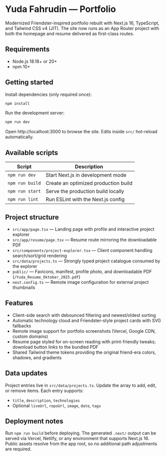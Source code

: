# Yuda Fahrudin — Portfolio

Modernized Friendster-inspired portfolio rebuilt with Next.js 16, TypeScript, and Tailwind CSS v4 (JIT). The site now runs as an App Router project with both the homepage and resume delivered as first-class routes.

## Requirements

- Node.js 18.18+ or 20+
- npm 10+

## Getting started

Install dependencies (only required once):

```bash
npm install
```

Run the development server:

```bash
npm run dev
```

Open http://localhost:3000 to browse the site. Edits inside `src/` hot-reload automatically.

## Available scripts

| Script       | Description                          |
| ------------ | ------------------------------------ |
| `npm run dev`   | Start Next.js in development mode     |
| `npm run build` | Create an optimized production build  |
| `npm run start` | Serve the production build locally    |
| `npm run lint`  | Run ESLint with the Next.js config    |

## Project structure

- `src/app/page.tsx` — Landing page with profile and interactive project explorer
- `src/app/resume/page.tsx` — Resume route mirroring the downloadable PDF
- `src/components/project-explorer.tsx` — Client component handling search/sort/grid rendering
- `src/data/projects.ts` — Strongly typed project catalogue consumed by the explorer
- `public/` — Favicons, manifest, profile photo, and downloadable PDF (`/Yuda_Resume_Oktober_2025.pdf`)
- `next.config.ts` — Remote image configuration for external project thumbnails

## Features

- Client-side search with debounced filtering and newest/oldest sorting
- Automatic technology cloud and Friendster-style project cards with SVG fallbacks
- Remote image support for portfolio screenshots (Vercel, Google CDN, custom domains)
- Resume page styled for on-screen reading with print-friendly tweaks; download button links to the bundled PDF
- Shared Tailwind theme tokens providing the original friend-era colors, shadows, and gradients

## Data updates

Project entries live in `src/data/projects.ts`. Update the array to add, edit, or remove items. Each entry supports:

- `title`, `description`, `technologies`
- Optional `liveUrl`, `repoUrl`, `image`, `date`, `tags`

## Deployment notes

Run `npm run build` before deploying. The generated `.next/` output can be served via Vercel, Netlify, or any environment that supports Next.js 16. Public assets resolve from the app root, so no additional path adjustments are required.
